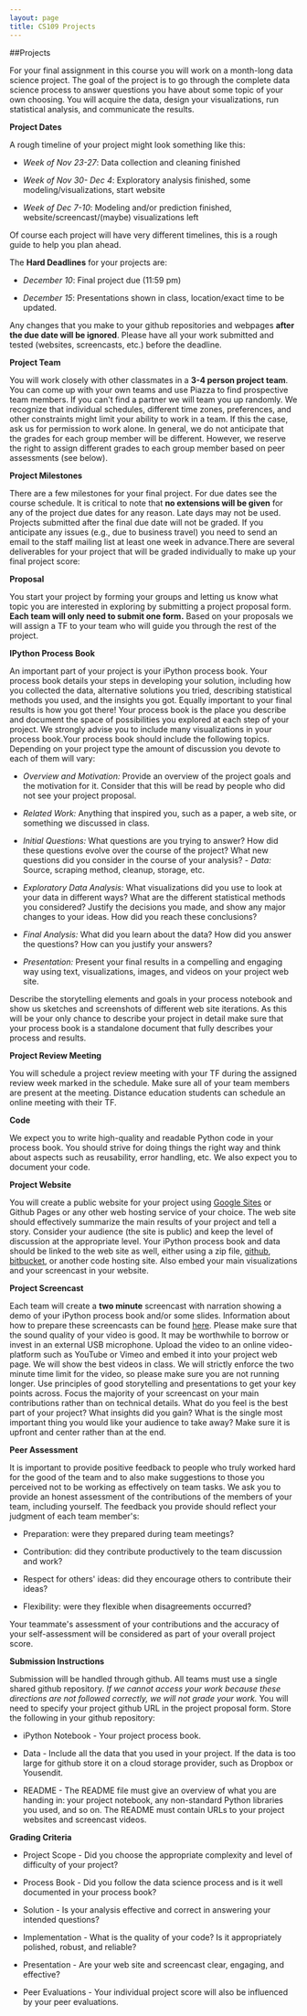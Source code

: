 ```yaml
---
layout: page
title: CS109 Projects
---
```


##Projects

For your final assignment in this course you will work on a month-long data science project. The goal of the project is to go through the complete data science process to answer questions you have about some topic of your own choosing. You will acquire the data, design your visualizations, run statistical analysis, and communicate the results. 

**Project Dates**

A rough timeline of your project might look something like this:


- *Week of Nov 23-27*: Data collection and cleaning finished

- *Week of Nov 30- Dec 4*: Exploratory analysis finished, some modeling/visualizations, start website

- *Week of Dec 7-10*: Modeling and/or prediction finished, website/screencast/(maybe) visualizations left


Of course each project will have very different timelines, this is a rough guide to help you plan ahead. 

The **Hard Deadlines** for your projects are:

- *December 10*: Final project due (11:59 pm)

- *December 15*: Presentations shown in class, location/exact time to be updated.

Any changes that you make to your github repositories and webpages **after the due date will be ignored**. Please have all your work submitted and tested (websites, screencasts, etc.) before the deadline. 



**Project Team**

You will work closely with other classmates in a **3-4 person project team**. You can come up with your own teams and use Piazza to find prospective team members. If you can't find a partner we will team you up randomly. We recognize that individual schedules, different time zones, preferences, and other constraints might limit your ability to work in a team. If this the case, ask us for permission to work alone. In general, we do not anticipate that the grades for each group member will be different. However, we reserve the right to assign different grades to each group member based on peer assessments (see below).

**Project Milestones**

There are a few milestones for your final project. For due dates see the course schedule. It is critical to note that **no extensions will be given** for any of the project due dates for any reason. Late days may not be used. Projects submitted after the final due date will not be graded. If you anticipate any issues (e.g., due to business travel) you need to send an email to the staff mailing list at least one week in advance.There are several deliverables for your project that will be graded individually to make up your final project score:

**Proposal**

You start your project by forming your groups and letting us know what topic you are interested in exploring by submitting a project proposal form. **Each team will only need to submit one form.** Based on your proposals we will assign a TF to your team who will guide you through the rest of the project. 

**IPython Process Book**

An important part of your project is your iPython process book. Your process book details your steps in developing your solution, including how you collected the data, alternative solutions you  tried, describing statistical methods you used, and the insights you got. Equally important to your final results is how you got there! Your process book is the place you describe and document the space of possibilities you explored at each step of your project. We strongly advise you to include many visualizations in your process book.Your process book should include the following topics. Depending on your project type the amount of discussion you devote to each of them will vary:

- *Overview and Motivation:* Provide an overview of the project goals and the motivation for it. Consider that this will be read by people who did not see your project proposal. 

- *Related Work:* Anything that inspired you, such as a paper, a web site, or something we discussed in class.

- *Initial Questions:* What questions are you trying to answer? How did these questions evolve over the course of the project? What new questions did you consider in the course of your analysis? - *Data:* Source, scraping method, cleanup, storage, etc.

- *Exploratory Data Analysis:* What visualizations did you use to look at your data in different ways? What are the different statistical methods you considered? Justify the decisions you made, and show any major changes to your ideas. How did you reach these conclusions? 

- *Final Analysis:* What did you learn about the data? How did you answer the questions? How can you justify your answers? 

- *Presentation:* Present your final results in a compelling and engaging way using text, visualizations, images, and videos on your project web site. 

Describe the storytelling elements and goals in your process notebook and show us sketches and screenshots of different web site iterations.  As this will be your only chance to describe your project in detail make sure that your process book is a standalone document that fully describes your process and results. 

**Project Review Meeting**

You will schedule a project review meeting with your TF during the assigned review week marked in the schedule. Make sure all of your team members are present at the meeting. Distance education students can schedule an online meeting with their TF. 

**Code**

We expect you to write high-quality and readable Python code in your process book. You should strive for doing things the right way and think about aspects such as reusability, error handling, etc. We also expect you to document your code. 

**Project Website**

You will create a public website for your project using [Google Sites](https://sites.google.com/?pli=1) or Github Pages or any other web hosting service of your choice. The web site should effectively summarize the main results of your project and tell a story. Consider your audience (the site is public) and keep the level of discussion at the appropriate level. Your iPython process book and data should be linked to the web site as well, either using a zip file, [github](https://github.com/), [bitbucket](https://bitbucket.org/), or another code hosting site. Also embed your main visualizations and your screencast in your website. 

**Project Screencast**

Each team will create a **two minute** screencast with narration showing a demo of your iPython process book and/or some slides. Information about how to prepare these screencasts can be found [here](https://docs.google.com/document/d/1alPLuBOW5YPoQDa57KZes1h72PoQDoDj21-UEKOHp1I/pub). Please make sure that the sound quality of your video is good. It may be worthwhile to borrow or invest in an external USB microphone. Upload the video to an online video-platform such as YouTube or Vimeo and embed it into your project web page. We will show the best videos in class. We will strictly enforce the two minute time limit for the video, so please make sure you are not running longer. Use principles of good storytelling and presentations to get your key points  across. Focus the majority of your screencast on your main contributions rather than on technical details. What do you feel is the best part of your project? What insights did you gain?  What is the single most important thing you would like your audience to take away? Make sure it is upfront and center rather than at the end. 

**Peer Assessment**

It is important to provide positive feedback to people who truly worked hard for the good of the team and to also make suggestions to those you perceived not to be working as effectively on team tasks. We ask you to provide an honest assessment of the  contributions of the members of your team, including yourself. The feedback you provide should reflect your judgment of each  team member's:

- Preparation: were they prepared during team meetings?

- Contribution: did they contribute productively to the team discussion and work?

- Respect for others' ideas: did they encourage others to contribute their ideas?

- Flexibility: were they flexible when disagreements occurred?

Your teammate's assessment of your contributions and the accuracy of your self-assessment will be considered as part of your overall project score. 

**Submission Instructions**

Submission will be handled through github. All teams must use a single shared github repository. *If we cannot access your work because these directions are not followed correctly, we will not grade your work.* You will need to specify your project github URL in the project proposal form. Store the following in your github repository:

* iPython Notebook - Your project process book. 

* Data - Include all the data that you used in your project. If the data is too large for github store it on a cloud storage provider, such as Dropbox or Yousendit.

* README - The README file must give an overview of what you are handing in: your project notebook, any non-standard Python libraries you used, and so on. The README must contain URLs to your project websites and screencast videos. 

**Grading Criteria**

* Project Scope - Did you choose the appropriate complexity and level of difficulty of your project?

* Process Book - Did you follow the data science process and is it well documented in your process book? 

* Solution - Is your analysis effective and correct in answering your intended questions?

* Implementation - What is the quality of your code? Is it appropriately polished, robust, and reliable?

* Presentation - Are your web site and screencast clear, engaging, and effective?

* Peer Evaluations - Your individual project score will also be influenced by your peer evaluations.
